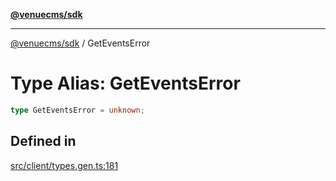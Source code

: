 [**@venuecms/sdk**](../README.md)

***

[@venuecms/sdk](../README.md) / GetEventsError

# Type Alias: GetEventsError

```ts
type GetEventsError = unknown;
```

## Defined in

[src/client/types.gen.ts:181](https://github.com/venuecms/sdk/blob/f129a52a8dada040e7d47cae058990c6423a868d/src/client/types.gen.ts#L181)
